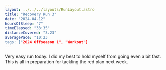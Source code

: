 ```yaml
---
layout: ../../../layouts/RunLayout.astro
title: "Recovery Run 3"
date: "2024-04-12"
hoursOfSleep: "7"
timeElapsed: "33:35"
distanceCovered: "3.23"
averagePace: "10:23
tags: ["2024 Offseason 1", "Workout"]
---
```


Very easy run today. I did my best to hold myself from going even a bit fast. This is all in preparation for tackling the red plan next week.
